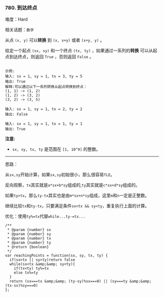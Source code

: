### 780. 到达终点

难度：Hard

相关话题：`数学`

从点 `(x, y)` 可以**转换** 到 `(x, x+y)`  或者 `(x+y, y)` 。



给定一个起点 `(sx, sy)` 和一个终点 `(tx, ty)` ，如果通过一系列的**转换** 可以从起点到达终点，则返回  `True` ，否则返回 `False` 。



```

示例:
输入: sx = 1, sy = 1, tx = 3, ty = 5
输出: True
解释:可以通过以下一系列转换从起点转换到终点：
(1, 1) -> (1, 2)
(1, 2) -> (3, 2)
(3, 2) -> (3, 5)

输入: sx = 1, sy = 1, tx = 2, ty = 2
输出: False

输入: sx = 1, sy = 1, tx = 1, ty = 1
输出: True
```


**注意:** 




* `sx, sy, tx, ty` 是范围在 `[1, 10^9]` 的整数。






-----

思路：

从`sx,sy`开始计算，如果`sx,sy`初始很小，那么很容易`TLE`。

反向观察，`tx`其实就是`a*sx+b*sy`组成的,`ty`其实就是`c*sx+d*sy`组成的。

如果`ty>tx`，那么`ty-tx`其实也是由`m*sx+n*sy`组成，这里`m`和`n`一定是正整数。

继续比较`tx`和`ty-tx`，只要满足条件`sx<tx && sy<ty`，重复执行上面的计算。

优化：使用`ty%=tx`代替`while...ty-=tx...`


```
/**
 * @param {number} sx
 * @param {number} sy
 * @param {number} tx
 * @param {number} ty
 * @return {boolean}
 */
var reachingPoints = function(sx, sy, tx, ty) {
  if(sx>tx || sy>ty)return false
  while(sx<tx &amp;&amp; sy<ty){
    if(tx<ty) ty%=tx
    else tx%=ty
  }
  return (sx===tx &amp;&amp; (ty-sy)%sx===0) || (sy===ty &amp;&amp; (tx-sx)%sy===0)
};
```


